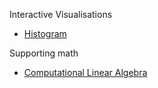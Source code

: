 
Interactive Visualisations 

- [Histogram](https://tinlizzie.org/histograms/?source=techstories.org)

Supporting math 

- [Computational Linear Algebra](http://www.fast.ai/2017/07/17/num-lin-alg)
